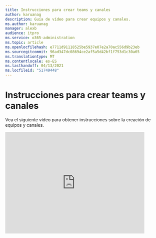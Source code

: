 ```yaml
---
title: Instrucciones para crear teams y canales
author: karuanag
description: Guía de vídeo para crear equipos y canales.
ms.author: karuanag
manager: alexb
audience: itpro
ms.service: o365-administration
ms.topic: article
ms.openlocfilehash: e7711d91118525be5937e07e2a70ac556d9b23eb
ms.sourcegitcommit: 96ad347dc08694ce2af5a5d42bf1f753d1c30a65
ms.translationtype: MT
ms.contentlocale: es-ES
ms.lasthandoff: 04/13/2021
ms.locfileid: "51749448"
---
```

# <a name="guidance-for-creating-teams-and-channels"></a>Instrucciones para crear teams y canales
Vea el siguiente vídeo para obtener instrucciones sobre la creación de equipos y canales.
<iframe width="445" height="324" src="https://www.youtube.com/embed/hjJWtoaRJeE?rel=0" frameborder="0" allow="autoplay; encrypted-media" allowfullscreen></iframe>
